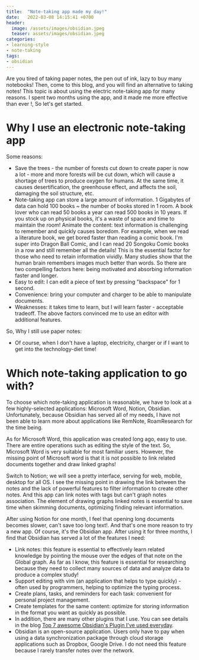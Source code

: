 ```yaml
---
title:  "Note-taking app made my day!"
date:   2022-03-08 14:15:41 +0700
header:
  image: /assets/images/obsidian.jpeg
  teaser: assets/images/obsidian.jpeg
categories: 
- learning-style 
- note-taking 
tags:
- obsidian
---
```

Are you tired of taking paper notes, the pen out of ink, lazy to buy many notebooks! Then, come to this blog, and you will find an alternative to taking notes!
This topic is about using the electric note-taking app for many reasons. I spent two months using the app, and it made me more effective than ever !, So let's get started.

# Why I use an electronic note-taking app
Some reasons:
- Save the trees - the number of forests cut down to create paper is now a lot - more and more forests will be cut down, which will cause a shortage of trees to produce oxygen for humans. At the same time, it causes desertification, the greenhouse effect, and affects the soil, damaging the soil structure, etc.
- Note-taking app can store a large amount of information. 1 Gigabytes of data can hold 100 books ~ the number of books stored in 1 room. A book lover who can read 50 books a year can read 500 books in 10 years. If you stock up on physical books, it's a waste of space and time to maintain the room!
Animate the content: text information is challenging to remember and quickly causes boredom. For example, when we read a literature book, we get bored faster than reading a comic book. I'm super into Dragon Ball Comic, and I can read 20 Songoku Comic books in a row and still remember all the details! This is the essential factor for those who need to retain information vividly. Many studies show that the human brain remembers images much better than words. So there are two compelling factors here: being motivated and absorbing information faster and longer.
- Easy to edit: I can edit a piece of text by pressing "backspace" for 1 second.
- Convenience: bring your computer and charger to be able to manipulate documents.
- Weaknesses: it takes time to learn, but I will learn faster - acceptable tradeoff.
The above factors convinced me to use an editor with additional features.

So, Why I still use paper notes: 
- Of course, when I don't have a laptop, electricity, charger or if I want to get into the technology-diet time!

# Which note-taking application to go with?
To choose which note-taking application is reasonable, we have to look at a few highly-selected applications: Microsoft Word, Notion, Obsidian. Unfortunately, because Obsidian has served all of my needs, I have not been able to learn more about applications like RemNote, RoamResearch for the time being.

As for Microsoft Word, this application was created long ago, easy to use. There are entire operations such as editing the style of the text. So, Microsoft Word is very suitable for most familiar users. However, the missing point of Microsoft word is that it is not possible to link related documents together and draw linked graphs!

Switch to Notion; we will see a pretty interface, serving for web, mobile, desktop for all OS.
I see the missing point in drawing the link between the notes and the lack of powerful features to filter information to create other notes. And this app can link notes with tags but can't graph notes association. The element of drawing graphs linked notes is essential to save time when skimming documents, optimizing finding relevant information.

After using Notion for one month, I feel that opening long documents becomes slower, can't save too long text!. And that's one more reason to try a new app. Of course, it's the Obsidian app.
After using it for three months, I find that Obsidian has served a lot of the features I need:
- Link notes: this feature is essential to effectively learn related knowledge by pointing the mouse over the edges of that note on the Global graph. As far as I know, this feature is essential for researching because they need to collect many sources of data and analyze data to produce a complex study!
- Support editing with vim (an application that helps to type quickly) - often used by programmers, helping to optimize the typing process.
- Create plans, tasks, and reminders for each task: convenient for personal project management.
- Create templates for the same content: optimize for storing information in the format you want as quickly as possible.
- In addition, there are many other plugins that I use. You can see details in the blog [Top 7 awesome Obsidian's Plugin I've used everyday](/learning-style/note-taking/top-7-plugin-i-use/).
- Obsidian is an open-source application. Users only have to pay when using a data synchronization package through cloud storage applications such as Dropbox, Google Drive. I do not need this feature because I rarely transfer notes over the network.
